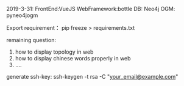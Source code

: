 2019-3-31:
FrontEnd:VueJS
WebFramework:bottle
DB: Neo4j
OGM: pyneo4jogm

Export requirement： pip freeze > requirements.txt

remaining question: 
1. how to display topology in web
2. how to display chinese words properly in web
3. ....


generate ssh-key: 
ssh-keygen -t rsa -C "your_email@example.com"
